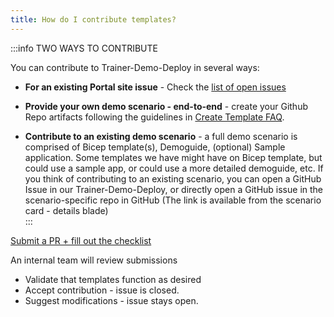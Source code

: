 ```yaml
---
title: How do I contribute templates?
---
```


:::info TWO WAYS TO CONTRIBUTE

You can contribute to Trainer-Demo-Deploy in several ways:

 * **For an existing Portal site issue** - Check the [list of open issues](https://github.com/MicrosoftLearning/trainer-demo-deploy/issues)

 * **Provide your own demo scenario - end-to-end** - create your Github Repo artifacts following the guidelines in [Create Template FAQ](https://microsoftlearning.github.io/trainer-demo-deploy/docs/faq/create-template).

 * **Contribute to an existing demo scenario** - a full demo scenario is comprised of Bicep template(s), Demoguide, (optional) Sample application. Some templates we have might have on Bicep template, but could use a sample app, or could use a more detailed demoguide, etc. If you think of contributing to an existing scenario, you can open a GitHub Issue in our Trainer-Demo-Deploy, or directly open a GitHub issue in the scenario-specific repo in GitHub (The link is available from the scenario card - details blade)  
:::

[Submit a PR + fill out the checklist](https://microsoftlearning.github.io/trainer-demo-deploy/docs/contribute)

An internal team will review submissions
 - Validate that templates function as desired
 - Accept contribution - issue is closed.
 - Suggest modifications - issue stays open.


